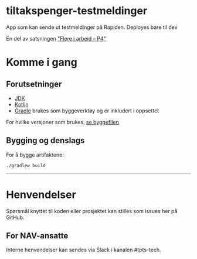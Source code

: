 tiltakspenger-testmeldinger
================

App som kan sende ut testmeldinger på Rapiden. Deployes bare til dev

En del av satsningen ["Flere i arbeid – P4"](https://memu.no/artikler/stor-satsing-skal-fornye-navs-utdaterte-it-losninger-og-digitale-verktoy/)

# Komme i gang
## Forutsetninger
- [JDK](https://jdk.java.net/)
- [Kotlin](https://kotlinlang.org/)
- [Gradle](https://gradle.org/) brukes som byggeverktøy og er inkludert i oppsettet

For hvilke versjoner som brukes, [se byggefilen](build.gradle.kts)

## Bygging og denslags
For å bygge artifaktene:

```sh
./gradlew build
```

---

# Henvendelser

Spørsmål knyttet til koden eller prosjektet kan stilles som issues her på GitHub.

## For NAV-ansatte

Interne henvendelser kan sendes via Slack i kanalen #tpts-tech.
